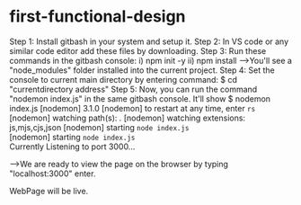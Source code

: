 # first-functional-design

Step 1:
Install gitbash in your system and setup it.
Step 2:
In VS code or any similar code editor add these files by downloading.
Step 3:
Run these commands in the gitbash console:
i) npm init -y
ii) npm install
-->You'll see a "node_modules" folder installed into the current project.
Step 4:
Set the console to current main directory by entering command:
$ cd "currentdirectory address" 
Step 5:
Now, you can run the command "nodemon index.js" in the same gitbash console.
It'll show 
$ nodemon index.js
[nodemon] 3.1.0
[nodemon] to restart at any time, enter `rs`
[nodemon] watching path(s): *.*
[nodemon] watching extensions: js,mjs,cjs,json
[nodemon] starting `node index.js`      
[nodemon] starting `node index.js`   
Currently Listening to port 3000...

-->We are ready to view the page on the browser by typing "localhost:3000" enter.

WebPage will be live.
